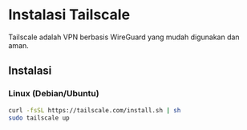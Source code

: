 # Instalasi Tailscale

Tailscale adalah VPN berbasis WireGuard yang mudah digunakan dan aman.

## Instalasi

### Linux (Debian/Ubuntu)
```bash
curl -fsSL https://tailscale.com/install.sh | sh
sudo tailscale up
